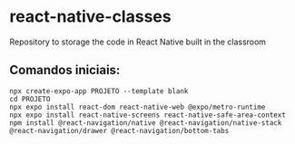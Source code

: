 # react-native-classes
Repository to storage the code in React Native built in the classroom

## Comandos iniciais:
	npx create-expo-app PROJETO --template blank 
	cd PROJETO
	npx expo install react-dom react-native-web @expo/metro-runtime
	npx expo install react-native-screens react-native-safe-area-context
	npm install @react-navigation/native @react-navigation/native-stack @react-navigation/drawer @react-navigation/bottom-tabs
